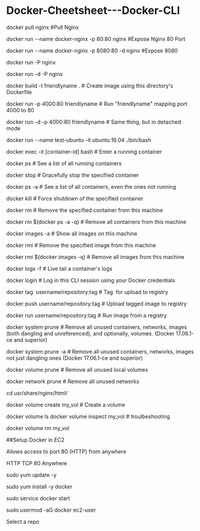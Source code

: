 # Docker-Cheetsheet---Docker-CLI


docker pull nginx #Pull Nginx

docker run --name docker-nginx -p 80:80 nginx #Expose Nginx 80 Port

docker run --name docker-nginx -p 8080:80 -d nginx #Expose 8080

docker run -P nginx

docker run -d -P nginx

docker build -t friendlyname .              # Create image using this directory's Dockerfile

docker run -p 4000:80 friendlyname          # Run "friendlyname" mapping port 4000 to 80

docker run -d -p 4000:80 friendlyname       # Same thing, but in detached mode

docker run --name test-ubuntu -it ubuntu:16.04 ./bin/bash 

docker exec -it [container-id] bash         # Enter a running container

docker ps                                   # See a list of all running containers

docker stop <hash>                          # Gracefully stop the specified container
  
docker ps -a                                # See a list of all containers, even the ones not running
  
docker kill <hash>                          # Force shutdown of the specified container
  
docker rm <hash>                            # Remove the specified container from this machine
  
docker rm $(docker ps -a -q)                # Remove all containers from this machine
  
docker images -a                            # Show all images on this machine
  
docker rmi <imagename>                      # Remove the specified image from this machine
  
docker rmi $(docker images -q)              # Remove all images from this machine
  
docker logs <container-id> -f               # Live tail a container's logs
  
docker login                                # Log in this CLI session using your Docker credentials
  
docker tag <image> username/repository:tag  # Tag <image> for upload to registry
  
docker push username/repository:tag         # Upload tagged image to registry
  
docker run username/repository:tag          # Run image from a registry
  
docker system prune                         # Remove all unused containers, networks, images (both dangling and unreferenced), and optionally, volumes. (Docker 17.06.1-ce and superior)
  
  
docker system prune -a                      # Remove all unused containers, networks, images not just dangling ones (Docker 17.06.1-ce and superior)
  
docker volume prune                         # Remove all unused local volumes
  
docker network prune                        # Remove all unused networks
  

cd usr/share/nginx/html/

docker volume create my_vol                 # Create a volume
  
docker volume ls
docker volume inspect my_vol                # troulbeshooting
  
docker volume rm my_vol
  



##Setup Docker in EC2
  
Allows access to port 80 (HTTP) from anywhere
  
HTTP  TCP  80 Anywhere
  
sudo yum update -y
  
sudo yum install -y docker
  
sudo service docker start
  
sudo usermod -aG docker ec2-user
  
Select a repo
 
